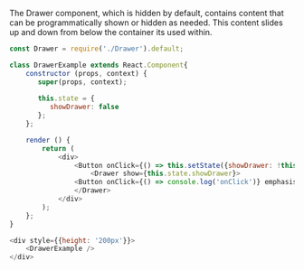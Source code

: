 The Drawer component, which is hidden by default, contains content that can be programmatically shown or hidden as needed.
This content slides up and down from below the container its used within.

```js
const Drawer = require('./Drawer').default;

class DrawerExample extends React.Component{
    constructor (props, context) { 
       super(props, context);
    
       this.state = {
          showDrawer: false
       };
    };

    render () {
        return (
            <div>
                <Button onClick={() => this.setState({showDrawer: !this.state.showDrawer})} emphasis="primary">{this.state.showDrawer ? 'Hide Drawer' : 'Show Drawer'}</Button>
                    <Drawer show={this.state.showDrawer}>
                <Button onClick={() => console.log('onClick')} emphasis="primary" size="m">Save</Button>
                </Drawer>
            </div>
        );
    };
}

<div style={{height: '200px'}}>
    <DrawerExample />
</div>
```
